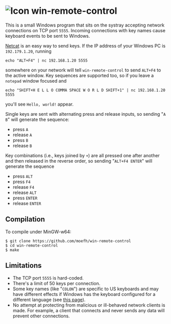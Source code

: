 # ![Icon](icon.ico) win-remote-control

This is a small Windows program that sits on the systray accepting network connections on TCP port `5555`.
Incoming connections with key names cause keyboard events to be sent to Windows.

[Netcat](https://en.wikipedia.org/wiki/Netcat) is an easy way to send keys. If the IP address of
your Windows PC is `192.179.1.20`, running

    echo "ALT+F4" | nc 192.168.1.20 5555

somewhere on your network will tell `win-remote-control` to send `ALT+F4` to the active window. Key
sequences are supported too, so if you leave a `notepad` window focused and

    echo "SHIFT+H E L L O COMMA SPACE W O R L D SHIFT+1" | nc 192.168.1.20 5555

you'll see `Hello, world!` appear.

Single keys are sent with alternating press and release inputs, so sending "`A B`" will generate the sequence:
- press `A`
- release `A`
- press `B`
- release `B`

Key combinations (i.e., keys joined by `+`) are all pressed one after another and then released in the reverse order, so
sending "`ALT+F4 ENTER`" will generate the sequence
- press `ALT`
- press `F4`
- release `F4`
- release `ALT`
- press `ENTER`
- release `ENTER`

## Compilation

To compile under MinGW-w64:

    $ git clone https://github.com/moefh/win-remote-control
    $ cd win-remote-control
    $ make

## Limitations

- The TCP port `5555` is hard-coded.
- There's a limit of 50 keys per connection.
- Some key names (like "`COLON`") are specific to US keyboards and may have different effects if Windows has the keyboard configured for a different language (see [this page](https://docs.microsoft.com/en-us/windows/win32/inputdev/virtual-key-codes)).
- No attempt at protecting from malicious or ill-behaved network clients is made. For example, a client that connects and never sends any data will prevent other connections.
